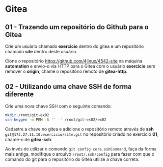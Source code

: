 # Gitea

## 01 - Trazendo um repositório do Github para o Gitea

Crie um usuário chamado **exercicio** dentro do gitea e um repositório chamado **site** dentro deste usuário.

Clone o repositório https://github.com/4linux/4542-site na máquina **automation** e envio-o via HTTP para o Gitea com o usuário **exercicio** sem remover o **origin**, chame o repositório remoto de **gitea-http**.

## 02 - Utilizando uma chave SSH de forma diferente

Crie uma nova chave SSH com o seguinte comando:

```bash
mkdir /root/git-ex02
ssh-keygen -m PEM -N '' -f /root/git-ex02/ex02
```
Cadastre a chave no gitea e adicione o repositório remoto através de **ssh** `git@172.27.11.10:exercicio/site.git` no repositório criado no exercício **01**, chame-o de **gitea-ssh**.

Ao invés de utilizar o comando `git config core.sshCommand`, faça da forma mais antiga, modifique o arquivo `/root/.ssh/config` para fazer com que o comando do git para o repositório do Gitea utilize a chave correta.
